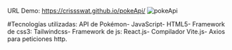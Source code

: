 URL Demo: https://crissswat.github.io/pokeApi/
![pokeApi](https://github.com/CrissSWAT/pokeApi/assets/32597254/c88d957e-07d9-4630-8fe6-44fbb19e4ce0)



#Tecnologías utilizadas:
API de Pokémon-
JavaScript-
HTML5-
Framework de css3: Tailwindcss-
Framework de js: React.js-
Compilador Vite.js-
Axios para peticiones http.

